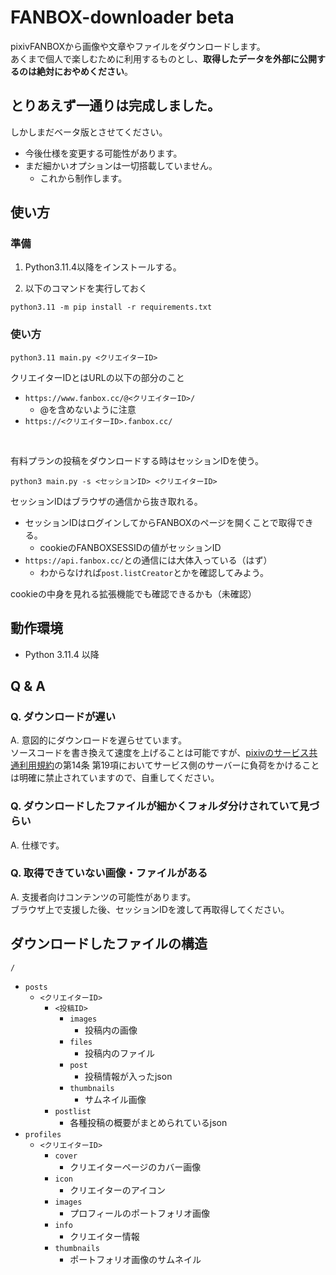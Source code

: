 # FANBOX-downloader beta
pixivFANBOXから画像や文章やファイルをダウンロードします。\
あくまで個人で楽しむために利用するものとし、**取得したデータを外部に公開するのは絶対におやめください**。

## とりあえず一通りは完成しました。
しかしまだベータ版とさせてください。
- 今後仕様を変更する可能性があります。
- まだ細かいオプションは一切搭載していません。
  - これから制作します。

## 使い方
### 準備
1. Python3.11.4以降をインストールする。

1. 以下のコマンドを実行しておく
```
python3.11 -m pip install -r requirements.txt
```

### 使い方
```
python3.11 main.py <クリエイターID>
```
クリエイターIDとはURLの以下の部分のこと
- `https://www.fanbox.cc/@<クリエイターID>/`
  - @を含めないように注意
- `https://<クリエイターID>.fanbox.cc/`

<br>

有料プランの投稿をダウンロードする時はセッションIDを使う。
```
python3 main.py -s <セッションID> <クリエイターID>
```
セッションIDはブラウザの通信から抜き取れる。
- セッションIDはログインしてからFANBOXのページを開くことで取得できる。
  - cookieのFANBOXSESSIDの値がセッションID
- `https://api.fanbox.cc/`との通信には大体入っている（はず）
  - わからなければ`post.listCreator`とかを確認してみよう。

cookieの中身を見れる拡張機能でも確認できるかも（未確認）


## 動作環境
- Python 3.11.4 以降

## Q & A
### Q. ダウンロードが遅い
A. 意図的にダウンロードを遅らせています。\
ソースコードを書き換えて速度を上げることは可能ですが、[pixivのサービス共通利用規約](https://policies.pixiv.net/)の第14条 第19項においてサービス側のサーバーに負荷をかけることは明確に禁止されていますので、自重してください。

### Q. ダウンロードしたファイルが細かくフォルダ分けされていて見づらい
A. 仕様です。

### Q. 取得できていない画像・ファイルがある
A. 支援者向けコンテンツの可能性があります。 \
ブラウザ上で支援した後、セッションIDを渡して再取得してください。


## ダウンロードしたファイルの構造

`/`
- `posts`
  - `<クリエイターID>`
    - `<投稿ID>`
      - `images`
        - 投稿内の画像
      - `files`
        - 投稿内のファイル
      - `post`
        - 投稿情報が入ったjson
      - `thumbnails`
        - サムネイル画像
    - `postlist`
      - 各種投稿の概要がまとめられているjson
- `profiles`
  - `<クリエイターID>`
    - `cover`
      - クリエイターページのカバー画像
    - `icon`
      - クリエイターのアイコン
    - `images`
      - プロフィールのポートフォリオ画像
    - `info`
      - クリエイター情報
    - `thumbnails`
      - ポートフォリオ画像のサムネイル
